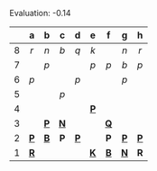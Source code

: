 Evaluation: -0.14



|     |  a  |  b  |  c  |  d  |  e  |  f  |  g  |  h  |
|:---:|:---:|:---:|:---:|:---:|:---:|:---:|:---:|:---:|
|  8  |  _r_  |  _n_  |  _b_  |  _q_  |  _k_  |     |  _n_  |  _r_  |
|  7  |     |  _p_  |     |     |  _p_  |  _p_  |  _b_  |  _p_  |
|  6  |  _p_  |     |     |  _p_  |     |     |  _p_  |     |
|  5  |     |     |  _p_  |     |     |     |     |     |
|  4  |     |     |     |     |  [**P**](http://localhost:8080/api/chess/select?square=e4)  |     |     |     |
|  3  |     |  [**P**](http://localhost:8080/api/chess/select?square=b3)  |  [**N**](http://localhost:8080/api/chess/select?square=c3)  |     |     |  [**Q**](http://localhost:8080/api/chess/select?square=f3)  |     |     |
|  2  |  [**P**](http://localhost:8080/api/chess/select?square=a2)  |  [**B**](http://localhost:8080/api/chess/select?square=b2)  |  **P**  |  [**P**](http://localhost:8080/api/chess/select?square=d2)  |     |  **P**  |  [**P**](http://localhost:8080/api/chess/select?square=g2)  |  [**P**](http://localhost:8080/api/chess/select?square=h2)  |
|  1  |  [**R**](http://localhost:8080/api/chess/select?square=a1)  |     |     |     |  [**K**](http://localhost:8080/api/chess/select?square=e1)  |  [**B**](http://localhost:8080/api/chess/select?square=f1)  |  [**N**](http://localhost:8080/api/chess/select?square=g1)  |  **R**  |